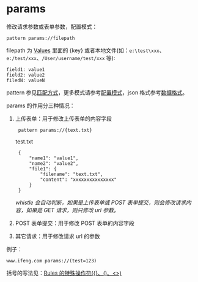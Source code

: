 # params

修改请求参数或表单参数，配置模式：

	pattern params://filepath

filepath 为 [Values](http://local.whistlejs.com/#values) 里面的 {key} 或者本地文件(如：`e:\test\xxx`、`e:/test/xxx`、`/User/username/test/xxx` 等):

	field1: value1
	field2: value2
	filedN: valueN

pattern 参见[匹配方式](#pattern)，更多模式请参考[配置模式](#mode)，json 格式参考[数据格式](#data)。

params 的作用分三种情况：

1. 上传表单：用于修改上传表单的内容字段

		pattern params://{text.txt}

	test.txt

		{
		    "name1": "value1",
		    "name2": "value2",
		    "file1": {
		        "filename": "text.txt",
		        "content": "xxxxxxxxxxxxxxx"
		    }
		}

	*whistle 会自动判断，如果是上传表单或 POST 表单提交，则会修改请求内容，如果是 GET 请求，则只修改 url 参数。*

2. POST 表单提交：用于修改 POST 表单的内容字段
3. 其它请求：用于修改请求 url 的参数


例子：

	www.ifeng.com params://(test=123)

括号的写法见：[Rules 的特殊操作符({}、()、<>)](#webui_rules)
